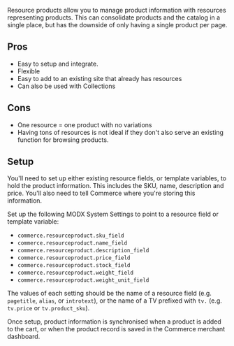 Resource products allow you to manage product information with resources representing products. This can consolidate products and the catalog in a single place, but has the downside of only having a single product per page. 

## Pros 

- Easy to setup and integrate. 
- Flexible 
- Easy to add to an existing site that already has resources
- Can also be used with Collections

## Cons

- One resource = one product with no variations
- Having tons of resources is not ideal if they don't also serve an existing function for browsing products. 

## Setup

You'll need to set up either existing resource fields, or template variables, to hold the product information. This includes the SKU, name, description and price. You'll also need to tell Commerce where you're storing this information. 

Set up the following MODX System Settings to point to a resource field or template variable:

- `commerce.resourceproduct.sku_field`
- `commerce.resourceproduct.name_field`
- `commerce.resourceproduct.description_field`
- `commerce.resourceproduct.price_field`
- `commerce.resourceproduct.stock_field`
- `commerce.resourceproduct.weight_field`
- `commerce.resourceproduct.weight_unit_field`

The values of each setting should be the name of a resource field (e.g. `pagetitle`, `alias`, or `introtext`), or the name of a TV prefixed with `tv.` (e.g. `tv.price` or `tv.product_sku`). 

Once setup, product information is synchronised when a product is added to the cart, or when the product record is saved in the Commerce merchant dashboard.
